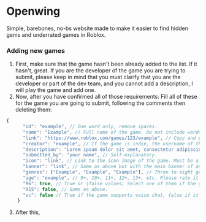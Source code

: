 # Openwing
Simple, barebones, no-bs website made to make it easier to find hidden gems and underrated games in Roblox.

### Adding new games
1. First, make sure that the game hasn't been already added to the list. If it hasn't, great. If you are the developer of the game you are trying to submit, please keep in mind that you must clarify that you are the developer or part of the dev team, and you cannot add a description, I will play the game and add one.
2. Now, after you have confirmed all of those requirements: Fill all of these for the game you are going to submit, following the comments then deleting them:
```js
{
      "id": "example", // One word only, remove spaces.
      "name": "Example", // Full name of the game. Do not include words like [BETA], [UPDATE], [NEW], etc.
      "link": "https://www.roblox.com/games/123/example", // Copy and paste the link.
      "creator": "example", // If the game is indie, the username of the developer. If the game is made by a group, its name.
      "description": "Lorem ipsum dolor sit amet, consectetur adipiscing elit. Proin ut ornare velit, ac lobortis nulla. Suspendisse eu nulla viverra, maximus arcu in, porta neque. Donec eget vestibulum libero. Integer fringilla faucibus ultrices. Ut et lectus rhoncus, pharetra neque id, tincidunt tortor. Cras massa dui, tempus non urna vel, lobortis gravida massa.", // One paragraph - describe from your perspective the game, base it off already existing descriptions in 'games.json'. You can be subjective.
      "submitted_by": "your name", // Self-explanatory.
      "icon": "link", // Link to the icon image of the game. Must be a 'tr.rbxcdn.com', if in doubt, check the other already existing links.
      "banner": "link", // Same as above but with the main banner of an applicable one.
      "genres": ["Example", "Example", "Example"], // Three to eight genres that fit the game. Please check the 'genres' section.
      "age": "example", // 9+, 10+, 11+, 12+, 13+, etc. Please rate it based on your experience in the game, not necessarily by the official rating. For example, if the game is too complex for someone under the age of X to understand, or its community is too toxic, it should be X+.
      "R6": true, // True or \false values; Select one of them if the game is only that rig type, the two if the game is 'User Choice' and none if the game doesn't use neither.
      "R15": false, // Same as above.
      "vc": false // True if the game supports voice chat, false if it doesn't.
    }
```
3. After this, 
